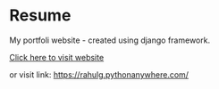 # Resume
My portfoli website - created using django framework.

[Click here to visit website](https://rahulg.pythonanywhere.com)

or visit link: https://rahulg.pythonanywhere.com/
